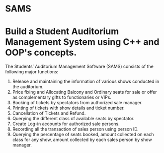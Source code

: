 # SAMS
# Build a Student Auditorium Management System using C++ and OOP's concepts.
The Students’ Auditorium Management Software (SAMS) consists of the following 
major functions: 
1. Release and maintaining the information of various shows conducted in 
the auditorium. 
2. Price fixing and Allocating Balcony and Ordinary seats for sale or offer as 
complementary gifts to functionaries or VIPs. 
3. Booking of tickets by spectators from authorized sale manager. 
4. Printing of tickets with show details and ticket number. 
5. Cancellation of Tickets and Refund. 
6. Querying the different class of available seats by spectator. 
7. Create Log-in accounts for authorized sale persons. 
8. Recording all the transaction of sales person using person ID. 
9. Querying the percentage of seats booked, amount collected on each 
class for any show, amount collected by each sales person by show 
manager. 

